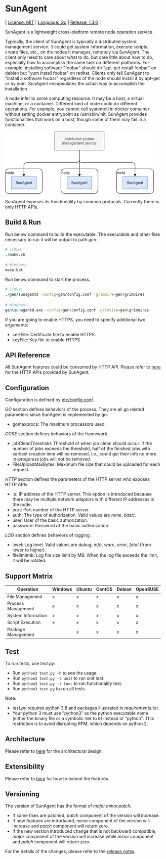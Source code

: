 # SunAgent

| [License: MIT](LICENSE) | [Language: Go](https://golang.org/) | [Release: 1.3.0](docs/RELEASE_NOTES.md) |

SunAgent is a lightweight cross-platform remote node operation service.

Typically, the client of SunAgent is typically a distributed system management service. It could get system information, execute scripts, create files, etc., on the nodes it manages, remotely via SunAgent. The client only need to care about what to do, but care little about how to do, especially how to accomplish the same task on different platforms. For example, installing software "foobar" should do "apt-get install foobar" on debian but "yum install foobar" on redhat. Clients only tell SunAgent to "install a software foobar" regardless of the node should install it by apt-get or by yum. SunAgent encapsulates the actual way to accomplish the installation.

A node infer to some computing resource. It may be a host, a virtual machine, or a container. Different kind of node could do different operations. For example, you cannot call systemctl in docker container without setting docker entrypoint as /usr/sbin/init. SunAgent provides functionalities that work on a host, though some of them may fail in a container.

![](./pics/client-scenario.png)

SunAgent exposes its functionality by common protocals. Currently there is only HTTP APIs.

## Build & Run

Run below command to build the executable. The executable and other files necessary to run it will be output to path *gen*.
```sh
# Linux:
./make.sh

# Windows:
make.bat
```

Run below command to start the process.
```sh
# Linux:
./gen/sunagentd -config=gen/config.conf -grimoire=gen/grimoires

# Windows:
gen\sunagentd.exe -config=gen\config.conf -grimoire=gen\grimoires
```

If you are going to enable HTTPS, you need to specify additional two arguments:
- certFile: Certificate file to enable HTTPS.
- keyFile: Key file to enable HTTPS

## API Reference

All SunAgent features could be consumed by HTTP API. Please refer to [here](docs/API_REFERENCE.md) for the HTTP APIs provided by SunAgent.

## Configuration

Configuration is defined by [etc/config.conf](etc/config.conf).

*GO* section defines behaviors of the process. They are all go related parameters since SunAgent is implemented by go:

- gomaxprocs: The maximum processors used.

*CORE* section defines behaviors of the framework.

- jobCleanThreshold: Threshold of when job clean should occur. If the number of jobs exceeds the threshold, half of the finished jobs with earliest creation time will be removed, i.e., could get their info no more. In-proguress jobs will not be removed.
- FileUploadMaxBytes: Maximum file size that could be uploaded for each request.

*HTTP* section defines the parameters of the HTTP server who exposes HTTP APIs:

- ip: IP address of the HTTP server. This option is introduced because there may be multiple network adaptors with different IP addresses in the node.
- port: Port number of the HTTP server.
- auth: The type of authorization. Valid values are *none*, *basic*.
- user: User of the basic authorization.
- password: Password of the basic authorization.

*LOG* section defines behaviors of logging.

- level: Log level. Valid values are *debug*, *info*, *warn*, *error*, *fatal* (from lower to higher).
- filelimitmb: Log file size limit by MB. When the log file exceeds the limit, it will be rotated.

## Support Matrix

| Operation          | Windows | Ubuntu | CentOS | Debian | OpenSUSE |
| ------------------ | ------- | ------ | ------ | ------ | -------- |
| File Management    | x       | x      | x      | x      | x        |
| Process Management | x       | x      | x      | x      | x        |
| System Information | x       | x      | x      | x      | x        |
| Script Execution   | x       | x      | x      | x      | x        |
| Package Management |         | x      | x      | x      | x        |

## Test

To run tests, use *test.py*:
* Run ```python3 test.py -h``` to see the usage.
* Run ```python3 test.py -t unit``` to run unit test.
* Run ```python3 test.py -t func``` to run functionality test.
* Run ```python3 test.py``` to run all tests.

Note:
* *test.py* requires python 3.8 and packages illustrated in *requirements.txt*.
* Your python 3 must use "python3" as the python executable name (either the binary file or a symbolic link to it) instead of "python". This restriction is to avoid disrupting RPM, which depends on python 2.

## Architecture

Please refer to [here](docs/ARCHITECTURE_SPECIFICATION.md) for the architectural design.

## Extensibility

Please refer to [here](docs/EXTENSIBILITY.md) for how to extend the features.

## Versioning

The version of SunAgent has the format of *major.minor.patch*.

* If some fixes are patched, *patch* component of the version will increase.
* If new features are introduced, *minor* component of the version will increase and *patch* component will return zero.
* If the new version introduced change that is not backward compatible, *major* component of the version will increase while *minor* component and *patch* component will return zero.

For the details of the changes, please refer to the [release notes](docs/RELEASE_NOTES.md).
